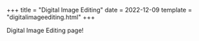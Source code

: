 +++
title = "Digital Image Editing"
date = 2022-12-09
template = "digitalimageediting.html"
+++

Digital Image Editing page!
